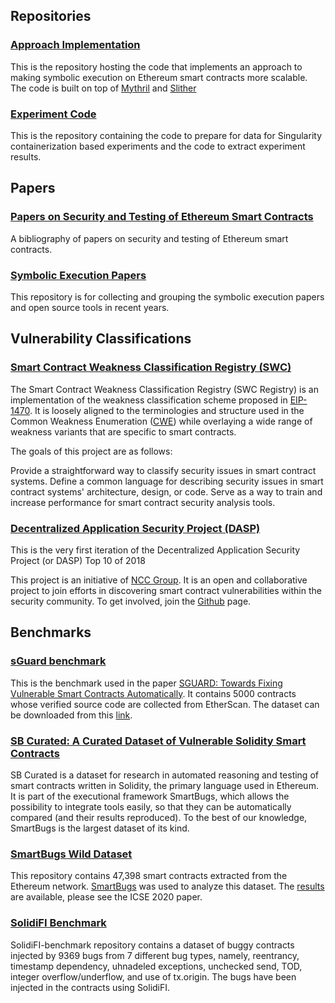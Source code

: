 ## Repositories
### [Approach Implementation](https://github.com/Qiana0223/wqp_app_1)
This is the repository hosting the code that implements an approach to making symbolic execution on Ethereum smart contracts more scalable.  The code is built on top of [Mythril](https://github.com/ConsenSys/mythril) and [Slither](https://github.com/crytic/slither)

### [Experiment Code](https://github.com/Qiana0223/DataPreparation)
This is the repository containing the code to prepare for data for Singularity containerization based experiments and the code to extract experiment results.


## Papers
### [Papers on Security and Testing of Ethereum Smart Contracts](https://github.com/Qiana0223/bibliography_security_testing_smart_contracts)
A bibliography of papers on security and testing of Ethereum smart contracts.


### [Symbolic Execution Papers](https://github.com/XMUsuny/symbolic-execution-papers)
This repository is for collecting and grouping the symbolic execution papers and open source tools in recent years.

## Vulnerability Classifications
### [Smart Contract Weakness Classification Registry (SWC)](https://github.com/SmartContractSecurity/SWC-registry)
The Smart Contract Weakness Classification Registry (SWC Registry) is an implementation of the weakness classification scheme proposed in [EIP-1470](https://github.com/ethereum/EIPs/issues/1469). It is loosely aligned to the terminologies and structure used in the Common Weakness Enumeration ([CWE](https://cwe.mitre.org/)) while overlaying a wide range of weakness variants that are specific to smart contracts.

The goals of this project are as follows:

Provide a straightforward way to classify security issues in smart contract systems.
Define a common language for describing security issues in smart contract systems' architecture, design, or code.
Serve as a way to train and increase performance for smart contract security analysis tools.


### [Decentralized Application Security Project (DASP)](https://dasp.co/#item-9)
This is the very first iteration of the  Decentralized Application Security Project (or DASP) Top 10 of 2018

This project is an initiative of [NCC Group](https://www.nccgroup.trust/). It is an open and collaborative project to join efforts in discovering smart contract vulnerabilities within the security community. To get involved, join the [Github](https://github.com/CryptoServices/dasp) page.

## Benchmarks
### [sGuard benchmark](https://github.com/duytai/sGuard/issues/22)
This is the benchmark used in the paper [SGUARD: Towards Fixing Vulnerable Smart Contracts Automatically](https://ieeexplore-ieee-org.ezproxy.uta.edu/stamp/stamp.jsp?tp=&arnumber=9519444). It contains 5000 contracts whose verified source
code are collected from EtherScan. The dataset can be downloaded from this [link]( https://drive.google.com/file/d/1xMa_9n4uf5Ssl3RDsXR6opN_wfRPEhdM/view?usp=sharing).

### [SB Curated: A Curated Dataset of Vulnerable Solidity Smart Contracts](https://github.com/smartbugs/smartbugs/tree/master/dataset)
SB Curated is a dataset for research in automated reasoning and testing of smart contracts written in Solidity, the primary language used in Ethereum. It is part of the executional framework SmartBugs, which allows the possibility to integrate tools easily, so that they can be automatically compared (and their results reproduced). To the best of our knowledge, SmartBugs is the largest dataset of its kind.

### [SmartBugs Wild Dataset](https://github.com/smartbugs/smartbugs-wild)
This repository contains 47,398 smart contracts extracted from the Ethereum network.
[SmartBugs](https://github.com/smartbugs/smartbugs) was used to analyze this dataset. The [results](https://github.com/smartbugs/smartbugs-results) are available, please see the ICSE 2020 paper.
### [SolidiFI Benchmark](https://github.com/smartbugs/SolidiFI-benchmark)
SolidiFI-benchmark repository contains a dataset of buggy contracts injected by 9369 bugs from 7 different bug types, namely, reentrancy, timestamp dependency, uhnadeled exceptions, unchecked send, TOD, integer overflow/underflow, and use of tx.origin. The bugs have been injected in the contracts using SolidiFI.

